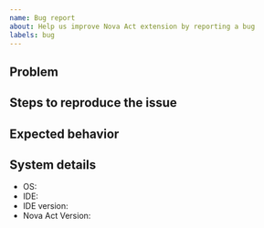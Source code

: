 ```yaml
---
name: Bug report
about: Help us improve Nova Act extension by reporting a bug
labels: bug
---
```


## Problem

## Steps to reproduce the issue

<!--
1. Go to '...'
2. Click on '...'
3. See error
-->

## Expected behavior

## System details

- OS:
- IDE:
- IDE version:
- Nova Act Version:
